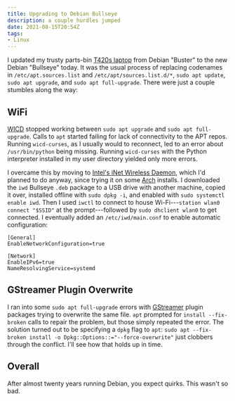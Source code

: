 ```yaml
---
title: Upgrading to Debian Bullseye
description: a couple hurdles jumped
date: 2021-08-15T20:54Z
tags:
- Linux
---
```


I updated my trusty parts-bin [T420s laptop](https://www.lenovo.com/us/en/laptops/thinkpad/t-series/t420s/) from Debian "Buster" to the new Debian "Bullseye" today.  It was the usual process of replacing codenames in `/etc/apt.sources.list` and `/etc/apt/sources.list.d/*`, `sudo apt update`, `sudo apt upgrade`, and `sudo apt full-upgrade`.  There were just a couple stumbles along the way:

## WiFi

[WICD](http://wicd.sourceforge.net/) stopped working between `sudo apt upgrade` and `sudo apt full-upgrade`.  Calls to `apt` started failing for lack of connectivity to the APT repos.  Running `wicd-curses`, as I usually would to reconnect, led to an error about `/usr/bin/python` being missing.  Running `wicd-curses` with the Python interpreter installed in my user directory yielded only more errors.

I overcame this by moving to [Intel's iNet Wireless Daemon](https://iwd.wiki.kernel.org/), which I'd planned to do anyway, since trying it on some [Arch](http://wicd.sourceforge.net/) installs.  I downloaded the `iwd` Bullseye `.deb` package to a USB drive with another machine, copied it over, installed offline with `sudo dpkg -i`, and enabled with `sudo systemctl enable iwd`.  Then I used `iwctl` to connect to house Wi-Fi---`station wlan0 connect "$SSID"` at the prompt---followed by `sudo dhclient wlan0` to get connected.  I eventually added an `/etc/iwd/main.conf` to enable automatic configuration:

```
[General]
EnableNetworkConfiguration=true

[Network]
EnableIPv6=true
NameResolvingService=systemd
```

## GStreamer Plugin Overwrite

I ran into some `sudo apt full-upgrade` errors with [GStreamer](https://gstreamer.freedesktop.org/) plugin packages trying to overwrite the same file.  `apt` prompted for `install --fix-broken` calls to repair the problem, but those simply repeated the error.  The solution turned out to be specifying a `dpkg` flag to `apt`: `sudo apt --fix-broken install -o Dpkg::Options::="--force-overwrite"` just clobbers through the conflict.  I'll see how that holds up in time.

## Overall

After almost twenty years running Debian, you expect quirks.  This wasn't so bad.
